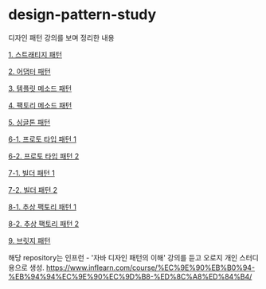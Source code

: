 # design-pattern-study
디자인 패턴 강의를 보며 정리한 내용

<a href="/src/strategy_pattern"> 1. 스트래티지 패턴 </a>

<a href="/src/adapter_pattern"> 2. 어댑터 패턴 </a>

<a href="/src/template_method_pattern"> 3. 템플릿 메소드 패턴 </a>

<a href="/src/factory_method_pattern"> 4. 팩토리 메소드 패턴 </a>

<a href="/src/singleton_pattern"> 5. 싱글톤 패턴 </a>

<a href="/src/prototype_pattern"> 6-1. 프로토 타입 패턴 1</a>

<a href="/src/prototype_pattern2"> 6-2. 프로토 타입 패턴 2</a>

<a href="/src/builder_pattern"> 7-1. 빌더 패턴 1</a>

<a href="/src/builder_pattern2"> 7-2. 빌더 패턴 2</a>

<a href="/src/abstract_factory_pattern"> 8-1. 추상 팩토리 패턴 1</a>

<a href="/src/abstract_factory_pattern2"> 8-2. 추상 팩토리 패턴 2</a>

<a href="/src/bridge_pattern"> 9. 브릿지 패턴</a>


해당 repository는 인프런 - '자바 디자인 패턴의 이해' 강의를 듣고 오로지 개인 스터디 용으로 생성.
https://www.inflearn.com/course/%EC%9E%90%EB%B0%94-%EB%94%94%EC%9E%90%EC%9D%B8-%ED%8C%A8%ED%84%B4/
